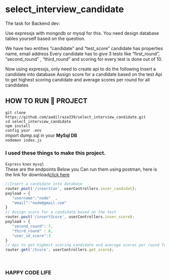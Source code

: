 # select_interview_candidate
The task for Backend dev:

Use expressjs with mongodb or mysql for this. You need design database tables yourself based on the question.

We have two entities “candidate” and “test_score”
candidate has properties name, email address
Every candidate has to give 3 tests like “first_round”, “second_round” , “third_round” and scoring for every test is done out of 10. 

Now using expressjs, only need to create api to do the following
Insert a candidate into database
Assign score for a candidate based on the test
Api to get highest scoring candidate and average scores per round for all candidates


## HOW TO **RUN** 🏃‍ PROJECT <br>
``git clone https://github.com/aadilraza339/select_interview_candidate.git``<br>
``cd select_interview_candidate``<br>
``npm install``<br>
``config your .env`` <br>
import dump.sql in your **MySql DB** <br>
``nodemon index.js``
<br>

### I used these things to make this project. <br>
``Express``  ``knex`` ``mysql``
<br>
These are the endpoints Below you Can run them using postman, here is the link for download<a href="https://www.postman.com/downloads/">click here</a>
 <br>
 ```javascript
 //Insert a candidate into database
router.post('/insertCan', userControllers.inser_candidat);
payload = {
    "username":"node"  , 
    "email":"node@gmail.com"
}
// Assign score for a candidate based on the test
router.post('/insertScore', userControllers.inser_score);
payload = {
    "second_round": 7,
    "third_round" : 8,
    "user_id_score":3
}
// Api to get highest scoring candidate and average scores per round for all candidates
router.get('/Score', userControllers.get_score);
```  
<br>

### HAPPY CODE LIFE

